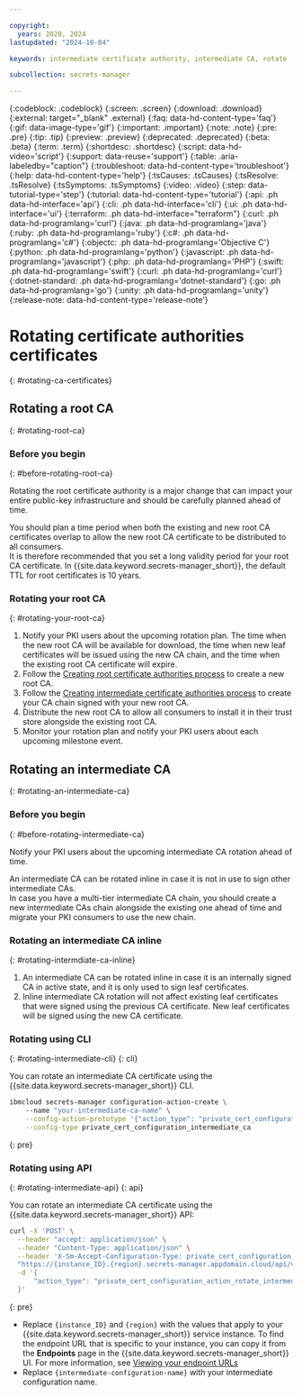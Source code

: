 ```yaml
---

copyright:
  years: 2020, 2024
lastupdated: "2024-10-04"

keywords: intermediate certificate authority, intermediate CA, rotate

subcollection: secrets-manager

---
```


{:codeblock: .codeblock}
{:screen: .screen}
{:download: .download}
{:external: target="_blank" .external}
{:faq: data-hd-content-type='faq'}
{:gif: data-image-type='gif'}
{:important: .important}
{:note: .note}
{:pre: .pre}
{:tip: .tip}
{:preview: .preview}
{:deprecated: .deprecated}
{:beta: .beta}
{:term: .term}
{:shortdesc: .shortdesc}
{:script: data-hd-video='script'}
{:support: data-reuse='support'}
{:table: .aria-labeledby="caption"}
{:troubleshoot: data-hd-content-type='troubleshoot'}
{:help: data-hd-content-type='help'}
{:tsCauses: .tsCauses}
{:tsResolve: .tsResolve}
{:tsSymptoms: .tsSymptoms}
{:video: .video}
{:step: data-tutorial-type='step'}
{:tutorial: data-hd-content-type='tutorial'}
{:api: .ph data-hd-interface='api'}
{:cli: .ph data-hd-interface='cli'}
{:ui: .ph data-hd-interface='ui'}
{:terraform: .ph data-hd-interface="terraform"}
{:curl: .ph data-hd-programlang='curl'}
{:java: .ph data-hd-programlang='java'}
{:ruby: .ph data-hd-programlang='ruby'}
{:c#: .ph data-hd-programlang='c#'}
{:objectc: .ph data-hd-programlang='Objective C'}
{:python: .ph data-hd-programlang='python'}
{:javascript: .ph data-hd-programlang='javascript'}
{:php: .ph data-hd-programlang='PHP'}
{:swift: .ph data-hd-programlang='swift'}
{:curl: .ph data-hd-programlang='curl'}
{:dotnet-standard: .ph data-hd-programlang='dotnet-standard'}
{:go: .ph data-hd-programlang='go'}
{:unity: .ph data-hd-programlang='unity'}
{:release-note: data-hd-content-type='release-note'}

# Rotating certificate authorities certificates
{: #rotating-ca-certificates}

## Rotating a root CA
{: #rotating-root-ca}

### Before you begin
{: #before-rotating-root-ca}

Rotating the root certificate authority is a major change that can impact your entire public-key infrastructure and should be carefully planned ahead of time.

You should plan a time period when both the existing and new root CA certificates overlap to allow the new root CA certificate to be distributed to all consumers.  
It is therefore recommended that you set a long validity period for your root CA certificate. In {{site.data.keyword.secrets-manager_short}}, the default TTL for root certificates is 10 years.

### Rotating your root CA
{: #rotating-your-root-ca}

1. Notify your PKI users about the upcoming rotation plan. The time when the new root CA will be available for download, the time when new leaf certificates will be issued using the new CA chain, and the time when the existing root CA certificate will expire.
2. Follow the [Creating root certificate authorities process](/docs/secrets-manager?topic=secrets-manager-root-certificate-authorities) to create a new root CA.
3. Follow the [Creating intermediate certificate authorities process](/docs/secrets-manager?topic=secrets-manager-intermediate-certificate-authorities) to create your CA chain signed with your new root CA.
4. Distribute the new root CA to allow all consumers to install it in their trust store alongside the existing root CA.
5. Monitor your rotation plan and notify your PKI users about each upcoming milestone event.

## Rotating an intermediate CA
{: #rotating-an-intermediate-ca}

### Before you begin
{: #before-rotating-intermediate-ca}

Notify your PKI users about the upcoming intermediate CA rotation ahead of time.  

An intermediate CA can be rotated inline in case it is not in use to sign other intermediate CAs.  
In case you have a multi-tier intermediate CA chain, you should create a new intermediate CAs chain alongside the existing one ahead of time and migrate your PKI consumers to use the new chain.

### Rotating an intermediate CA inline
{: #rotating-intermdiate-ca-inline}

1. An intermediate CA can be rotated inline in case it is an internally signed CA in active state, and it is only used to sign leaf certificates.
2. Inline intermediate CA rotation will not affect existing leaf certificates that were signed using the previous CA certificate. New leaf certificates will be signed using the new CA certificate.

### Rotating using CLI
{: #rotating-intermediate-cli}
{: cli}

You can rotate an intermediate CA certificate using the {{site.data.keyword.secrets-manager_short}} CLI.

```sh
ibmcloud secrets-manager configuration-action-create \                                                               
    --name "your-intermediate-ca-name" \
    --config-action-prototype '{"action_type": "private_cert_configuration_action_rotate_intermediate"}' \
    --config-type private_cert_configuration_intermediate_ca
```
{: pre}

### Rotating using API
{: #rotating-intermediate-api}
{: api}

You can rotate an intermediate CA certificate using the {{site.data.keyword.secrets-manager_short}} API:

```sh
curl -X 'POST' \
  --header "accept: application/json" \
  --header "Content-Type: application/json" \
  --header 'X-Sm-Accept-Configuration-Type: private_cert_configuration_intermediate_ca' \
  "https://{instance_ID}.{region}.secrets-manager.appdomain.cloud/api/v2/configurations/{intermediate-configuration-name}/actions" \
  -d '{
      "action_type": "private_cert_configuration_action_rotate_intermediate"
  }'
```
{: pre}

- Replace `{instance_ID}` and `{region}` with the values that apply to your {{site.data.keyword.secrets-manager_short}} service instance. To find the endpoint URL that is specific to your instance, you can copy it from the **Endpoints** page in the {{site.data.keyword.secrets-manager_short}} UI. For more information, see [Viewing your endpoint URLs](/docs/secrets-manager?topic=secrets-manager-endpoints#view-endpoint-urls)
- Replace `{intermediate-configuration-name}` with your intermediate configuration name.

